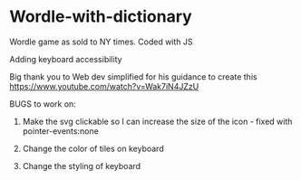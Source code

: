 # Wordle-with-dictionary
Wordle game as sold to NY times.  Coded with JS 

Adding keyboard accessibility

Big thank you to Web dev simplified for his guidance to create this
https://www.youtube.com/watch?v=Wak7iN4JZzU


BUGS to work on:

1. Make the svg clickable so I can increase the size of the icon - fixed with pointer-events:none

2. Change the color of tiles on keyboard 

3. Change the styling of keyboard 



